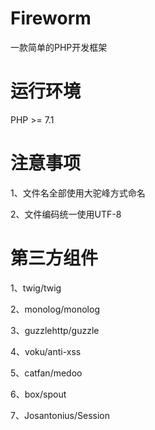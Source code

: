 # Fireworm
 一款简单的PHP开发框架

# 运行环境

PHP >= 7.1

# 注意事项

1、文件名全部使用大驼峰方式命名

2、文件编码统一使用UTF-8

# 第三方组件

1、twig/twig

2、monolog/monolog

3、guzzlehttp/guzzle

4、voku/anti-xss

5、catfan/medoo

6、box/spout

7、Josantonius/Session